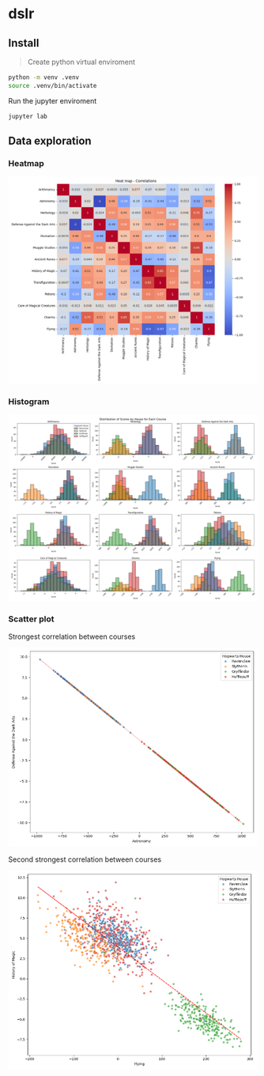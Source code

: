 # dslr

## Install

> Create python virtual enviroment

```bash
python -m venv .venv
source .venv/bin/activate
```

Run the jupyter enviroment

```bash
jupyter lab
```

## Data exploration

### Heatmap

![Heatmap](output/heatmap.png)

### Histogram

![Histogram](output/histogram.png)

### Scatter plot

Strongest correlation between courses

![Scatter plot](output/scatter_plot.png)

Second strongest correlation between courses

![Scatter plot](output/scatter_plot_2.png)